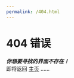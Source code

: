 ```yaml
---
permalink: /404.html
---
```


# 404 错误
**_你想要寻找的界面不存在！_**  
即将返回 [主页](https://guleixibian.github.io/) ......   

<script language="javascript" type="text/javascript"> 
	setTimeout("javascript:location.href='/'", 10000); 
</script>

